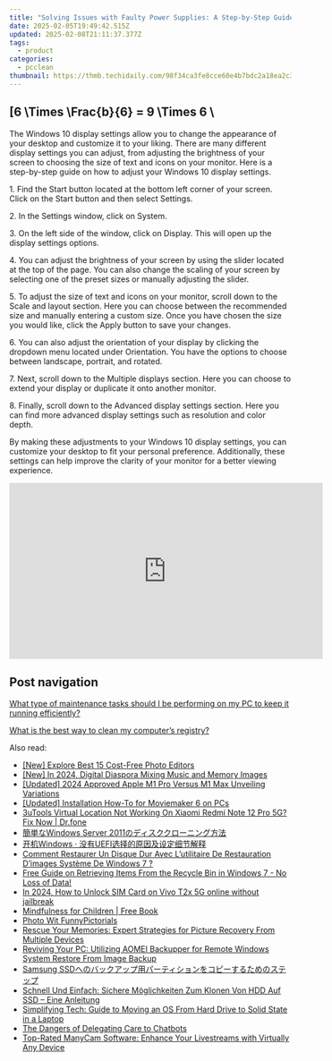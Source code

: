 ```yaml
---
title: "Solving Issues with Faulty Power Supplies: A Step-by-Step Guide by YL Computing"
date: 2025-02-05T19:49:42.515Z
updated: 2025-02-08T21:11:37.377Z
tags:
  - product
categories:
  - pcclean
thumbnail: https://thmb.techidaily.com/98f34ca3fe8cce60e4b7bdc2a18ea2c36cd4a116d1b350a14d170a43db0a71bd.jpg
---
```


## \[6 \Times \Frac{b}{6} = 9 \Times 6 \

The Windows 10 display settings allow you to change the appearance of your desktop and customize it to your liking. There are many different display settings you can adjust, from adjusting the brightness of your screen to choosing the size of text and icons on your monitor. Here is a step-by-step guide on how to adjust your Windows 10 display settings. 

1\. Find the Start button located at the bottom left corner of your screen. Click on the Start button and then select Settings.

2\. In the Settings window, click on System.

3\. On the left side of the window, click on Display. This will open up the display settings options. 

4\. You can adjust the brightness of your screen by using the slider located at the top of the page. You can also change the scaling of your screen by selecting one of the preset sizes or manually adjusting the slider.

5\. To adjust the size of text and icons on your monitor, scroll down to the Scale and layout section. Here you can choose between the recommended size and manually entering a custom size. Once you have chosen the size you would like, click the Apply button to save your changes.

6\. You can also adjust the orientation of your display by clicking the dropdown menu located under Orientation. You have the options to choose between landscape, portrait, and rotated.

7\. Next, scroll down to the Multiple displays section. Here you can choose to extend your display or duplicate it onto another monitor.

8\. Finally, scroll down to the Advanced display settings section. Here you can find more advanced display settings such as resolution and color depth. 

By making these adjustments to your Windows 10 display settings, you can customize your desktop to fit your personal preference. Additionally, these settings can help improve the clarity of your monitor for a better viewing experience.

<!-- affiliate ads begin -->
<iframe width="560" height="315" src="https://www.youtube.com/embed/793ViIxl4tI?si=DDBkjPlPX5bZ-f1Y" title="YouTube video player" frameborder="0" allow="accelerometer; autoplay; clipboard-write; encrypted-media; gyroscope; picture-in-picture; web-share" referrerpolicy="strict-origin-when-cross-origin" allowfullscreen></iframe>
<!-- affiliate ads end -->

## Post navigation

[What type of maintenance tasks should I be performing on my PC to keep it running efficiently?](https://tools.techidaily.com/pcclean/products/)

[What is the best way to clean my computer’s registry?](https://tools.techidaily.com/pcclean/products/)

<ins class="adsbygoogle"
     style="display:block"
     data-ad-format="autorelaxed"
     data-ad-client="ca-pub-7571918770474297"
     data-ad-slot="1223367746"></ins>

<ins class="adsbygoogle"
     style="display:block"
     data-ad-client="ca-pub-7571918770474297"
     data-ad-slot="8358498916"
     data-ad-format="auto"
     data-full-width-responsive="true"></ins>

<span class="atpl-alsoreadstyle">Also read:</span>
<div><ul>
<li><a href="https://fox-glue.techidaily.com/new-explore-best-15-cost-free-photo-editors/"><u>[New] Explore Best 15 Cost-Free Photo Editors</u></a></li>
<li><a href="https://article-files.techidaily.com/new-in-2024-digital-diaspora-mixing-music-and-memory-images/"><u>[New] In 2024, Digital Diaspora Mixing Music and Memory Images</u></a></li>
<li><a href="https://fox-direct.techidaily.com/updated-2024-approved-apple-m1-pro-versus-m1-max-unveiling-variations/"><u>[Updated] 2024 Approved Apple M1 Pro Versus M1 Max Unveiling Variations</u></a></li>
<li><a href="https://extra-support.techidaily.com/updated-installation-how-to-for-moviemaker-6-on-pcs/"><u>[Updated] Installation How-To for Moviemaker 6 on PCs</u></a></li>
<li><a href="https://location-fake.techidaily.com/3utools-virtual-location-not-working-on-xiaomi-redmi-note-12-pro-5g-fix-now-drfone-by-drfone-virtual-android/"><u>3uTools Virtual Location Not Working On Xiaomi Redmi Note 12 Pro 5G? Fix Now | Dr.fone</u></a></li>
<li><a href="https://discover-fantastic.techidaily.com/windows-server-2011/"><u>簡単なWindows Server 2011のディスククローニング方法</u></a></li>
<li><a href="https://discover-fantastic.techidaily.com/windows-uefi/"><u>开机Windows ‧ 没有UEFI选择的原因及设定细节解释</u></a></li>
<li><a href="https://discover-fantastic.techidaily.com/comment-restaurer-un-disque-dur-avec-lutilitaire-de-restauration-dimages-systeme-de-windows-7/"><u>Comment Restaurer Un Disque Dur Avec L’utilitaire De Restauration D’images Système De Windows 7 ?</u></a></li>
<li><a href="https://discover-fantastic.techidaily.com/free-guide-on-retrieving-items-from-the-recycle-bin-in-windows-7-no-loss-of-data/"><u>Free Guide on Retrieving Items From the Recycle Bin in Windows 7 - No Loss of Data!</u></a></li>
<li><a href="https://sim-unlock.techidaily.com/in-2024-how-to-unlock-sim-card-on-vivo-t2x-5g-online-without-jailbreak-by-drfone-android/"><u>In 2024, How to Unlock SIM Card on Vivo T2x 5G online without jailbreak</u></a></li>
<li><a href="https://novels-ebooks.techidaily.com/210934860-9781782499206-mindfulness-for-children/"><u>Mindfulness for Children | Free Book</u></a></li>
<li><a href="https://extra-information.techidaily.com/photo-wit-funnypictorials/"><u>Photo Wit FunnyPictorials</u></a></li>
<li><a href="https://discover-fantastic.techidaily.com/rescue-your-memories-expert-strategies-for-picture-recovery-from-multiple-devices/"><u>Rescue Your Memories: Expert Strategies for Picture Recovery From Multiple Devices</u></a></li>
<li><a href="https://discover-fantastic.techidaily.com/reviving-your-pc-utilizing-aomei-backupper-for-remote-windows-system-restore-from-image-backup/"><u>Reviving Your PC: Utilizing AOMEI Backupper for Remote Windows System Restore From Image Backup</u></a></li>
<li><a href="https://discover-fantastic.techidaily.com/1728501841985-samsung-ssd/"><u>Samsung SSDへのバックアップ用パーティションをコピーするためのステップ</u></a></li>
<li><a href="https://discover-fantastic.techidaily.com/schnell-und-einfach-sichere-moglichkeiten-zum-klonen-von-hdd-auf-ssd-eine-anleitung/"><u>Schnell Und Einfach: Sichere Möglichkeiten Zum Klonen Von HDD Auf SSD – Eine Anleitung</u></a></li>
<li><a href="https://discover-fantastic.techidaily.com/simplifying-tech-guide-to-moving-an-os-from-hard-drive-to-solid-state-in-a-laptop/"><u>Simplifying Tech: Guide to Moving an OS From Hard Drive to Solid State in a Laptop</u></a></li>
<li><a href="https://tech-hub.techidaily.com/the-dangers-of-delegating-care-to-chatbots/"><u>The Dangers of Delegating Care to Chatbots</u></a></li>
<li><a href="https://vp-tips.techidaily.com/top-rated-manycam-software-enhance-your-livestreams-with-virtually-any-device/"><u>Top-Rated ManyCam Software: Enhance Your Livestreams with Virtually Any Device</u></a></li>
</ul></div>

